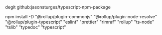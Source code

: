 degit github:jasonsturges/typescript-npm-package

npm install -D "@rollup/plugin-commonjs" "@rollup/plugin-node-resolve" "@rollup/plugin-typescript" "eslint" "prettier" "rimraf" "rollup" "ts-node" "tslib" "typedoc" "typescript"
